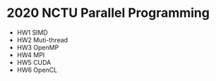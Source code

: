 # 2020 NCTU Parallel Programming
* HW1	SIMD  
* HW2	Muti-thread  
* HW3	OpenMP  
* HW4	MPI  
* HW5	CUDA  
* HW6	OpenCL   
